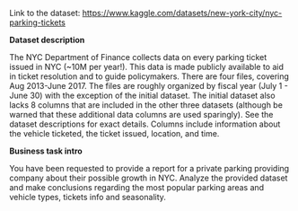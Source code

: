 Link to the dataset: https://www.kaggle.com/datasets/new-york-city/nyc-parking-tickets  

**Dataset description**  

The NYC Department of Finance collects data on every parking ticket issued in NYC (~10M per year!). This data is made publicly available to aid in ticket resolution and to guide policymakers.
There are four files, covering Aug 2013-June 2017. The files are roughly organized by fiscal year (July 1 - June 30) with the exception of the initial dataset. The initial dataset also lacks 8 columns that are included in the other three datasets (although be warned that these additional data columns are used sparingly). See the dataset descriptions for exact details. Columns include information about the vehicle ticketed, the ticket issued, location, and time.
  
  
**Business task intro**  

You have been requested to provide a report for a private parking providing company about their possible growth in NYC. Analyze the provided dataset and make conclusions regarding the most popular parking areas and vehicle types, tickets info and seasonality. 
